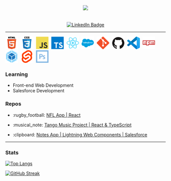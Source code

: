 
<div id="header" align="center">
  <img src="https://media.giphy.com/media/umYMU8G2ixG5mJBDo5/giphy.gif" width="200"/>
</div>
<br></br>
<div id="badges" align="center">
  <a href="https://www.linkedin.com/in/ana-urumovska/" target="blank">
    <img src="https://img.shields.io/badge/LinkedIn-blue?style=for-the-badge&logo=linkedin&logoColor=white" alt="LinkedIn Badge"/>
  </a>
</div>

---

<div>
  <img src="https://github.com/devicons/devicon/blob/master/icons/html5/html5-original-wordmark.svg" title="HTML5" alt="HTML5" width="40" height="40"/>&nbsp;
  <img src="https://github.com/devicons/devicon/blob/master/icons/css3/css3-original-wordmark.svg" title="CSS3" alt="CSS3" width="40" height="40"/>&nbsp;
  <img src="https://github.com/devicons/devicon/blob/master/icons/javascript/javascript-original.svg" title="JavaScript" alt="JavaScript" width="40" height="40"/>&nbsp;
   <img src="https://github.com/devicons/devicon/blob/master/icons/typescript/typescript-original.svg" title="TypeScript" alt="TypeScript" width="40" height="40"/>&nbsp;
  <img src="https://github.com/devicons/devicon/blob/master/icons/react/react-original.svg" title="React" alt="React" width="40" height="40"/>&nbsp;
  <img src="https://github.com/devicons/devicon/blob/master/icons/salesforce/salesforce-original.svg" title="Salesforce" alt="Salesforce" width="40" height="40"/>&nbsp;
  <img src="https://github.com/devicons/devicon/blob/master/icons/git/git-original.svg" title="git" alt="git" width="40" height="40"/>&nbsp;
  <img src="https://github.com/devicons/devicon/blob/master/icons/github/github-original.svg" title="github" alt="github" width="40" height="40"/>&nbsp;
  <img src="https://github.com/devicons/devicon/blob/master/icons/vscode/vscode-original.svg" title="vscode" alt="vscode" width="40" height="40"/>&nbsp;
  <img src="https://github.com/devicons/devicon/blob/master/icons/npm/npm-original-wordmark.svg" title="npm" alt="npm" width="40" height="40"/>&nbsp;
  <img src="https://github.com/devicons/devicon/blob/master/icons/webpack/webpack-original.svg" title="webpack" alt="webpack" width="40" height="40"/>&nbsp;
  <img src="https://github.com/devicons/devicon/blob/master/icons/svelte/svelte-original.svg" title="svelte" alt="svelte" width="40" height="40"/>&nbsp;
  <img src="https://github.com/devicons/devicon/blob/master/icons/photoshop/photoshop-line.svg" title="Photoshop" alt="Photoshop" width="40" height="40"/>&nbsp;
</div>

### Learning
- Front-end Web Development
- Salesforce Development

### Repos

- <div>
  :rugby_football:
  <a href="https://github.com/anarhitetka/nfl-app" target="blank">
    NFL App | React
  </a>
</div>

- <div>
  :musical_note:
  <a href="https://github.com/kolaroski/tango-music" target="blank">
    Tango Music Project | React & TypeScript
  </a>
</div>

- <div>
  :clipboard:
   <a href="https://github.com/anarhitetka/lwc-notes-component" target="blank">
    Notes App | Lightning Web Components | Salesforce
  </a>
</div>


---

### Stats

[![Top Langs](https://github-readme-stats.vercel.app/api/top-langs/?username=anarhitetka&layout=compact&theme=buefy)](https://github.com/anuraghazra/github-readme-stats)

[![GitHub Streak](http://github-readme-streak-stats.herokuapp.com?user=anarhitetka&theme=buefy&date_format=j%20M%5B%20Y%5D&mode=weekly)](https://git.io/streak-stats)
